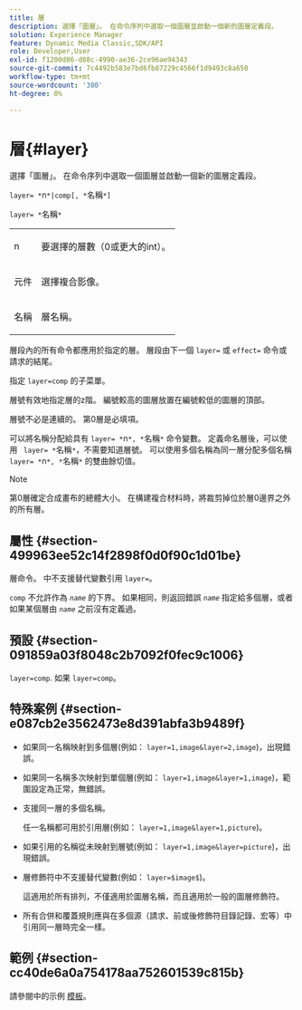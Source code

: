 ```yaml
---
title: 層
description: 選擇「圖層」。 在命令序列中選取一個圖層並啟動一個新的圖層定義段。
solution: Experience Manager
feature: Dynamic Media Classic,SDK/API
role: Developer,User
exl-id: f1200d86-d88c-4990-ae36-2ce96ae94343
source-git-commit: 7c4492b583e7bd6fb87229c4566f1d9493c8a650
workflow-type: tm+mt
source-wordcount: '380'
ht-degree: 0%

---
```


# 層{#layer}

選擇「圖層」。 在命令序列中選取一個圖層並啟動一個新的圖層定義段。

`layer= *`n`*|comp[, *`名稱`*]`

`layer= *`名稱`*`

<table id="simpletable_22DE3365A6454949B0D30C6D7110476E"> 
 <tr class="strow"> 
  <td class="stentry"> <p><span class="codeph"> <span class="varname"> n</span></span> </p></td> 
  <td class="stentry"> <p>要選擇的層數（0或更大的int）。 </p></td> 
 </tr> 
 <tr class="strow"> 
  <td class="stentry"> <p><span class="codeph"> 元件</span> </p></td> 
  <td class="stentry"> <p>選擇複合影像。 </p></td> 
 </tr> 
 <tr class="strow"> 
  <td class="stentry"> <p><span class="codeph"> <span class="varname"> 名稱</span></span> </p></td> 
  <td class="stentry"> <p>層名稱。 </p></td> 
 </tr> 
</table>

層段內的所有命令都應用於指定的層。 層段由下一個 `layer=` 或 `effect=` 命令或請求的結尾。

指定 `layer=comp` 的子菜單。

層號有效地指定層的z階。 編號較高的圖層放置在編號較低的圖層的頂部。

層號不必是連續的。 第0層是必填項。

可以將名稱分配給具有 `layer= *`n`*, *`名稱`*` 命令變數。 定義命名層後，可以使用 ` layer= *`名稱`*`，不需要知道層號。 可以使用多個名稱為同一層分配多個名稱 `layer= *`n`*, *`名稱`*` 的雙曲餘切值。

>[!NOTE]
>
>第0層確定合成畫布的總體大小。 在構建複合材料時，將裁剪掉位於層0邊界之外的所有層。

## 屬性 {#section-499963ee52c14f2898f0d0f90c1d01be}

層命令。 中不支援替代變數引用 `layer=`。

`comp` 不允許作為 *`name`* 的下界。 如果相同，則返回錯誤 *`name`* 指定給多個層，或者如果某個層由 *`name`* 之前沒有定義過。

## 預設 {#section-091859a03f8048c2b7092f0fec9c1006}

`layer=comp`. 如果 `layer=comp`。

## 特殊案例 {#section-e087cb2e3562473e8d391abfa3b9489f}

* 如果同一名稱映射到多個層(例如： `layer=1,image&layer=2,image`)，出現錯誤。
* 如果同一名稱多次映射到單個層(例如： `layer=1,image&layer=1,image`)，範圍設定為正常，無錯誤。
* 支援同一層的多個名稱。

   任一名稱都可用於引用層(例如： `layer=1,image&layer=1,picture`)。
* 如果引用的名稱從未映射到層號(例如： `layer=1,image&layer=picture`)，出現錯誤。
* 層修飾符中不支援替代變數(例如： `layer=$image$`)。

   這適用於所有排列，不僅適用於圖層名稱，而且適用於一般的圖層修飾符。

* 所有合併和覆蓋規則應與在多個源（請求、前或後修飾符目錄記錄、宏等）中引用同一層時完全一樣。

## 範例 {#section-cc40de6a0a754178aa752601539c815b}

請參閱中的示例 [模板](../../../../../is-api/http-ref/image-serving-api-ref/c-http-protocol-reference/c-templates/c-templates.md#concept-3cd2d2adae0e41b2979b9640244d4d3e)。
